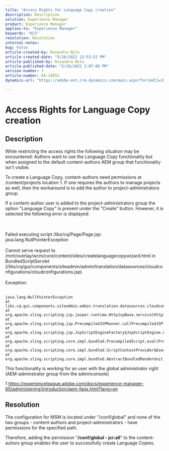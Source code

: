 ```yaml
---
title: "Access Rights for Language Copy creation"
description: Description
solution: Experience Manager
product: Experience Manager
applies-to: "Experience Manager"
keywords: "KCS"
resolution: Resolution
internal-notes: 
bug: False
article-created-by: Ruxandra Nitu
article-created-date: "5/16/2022 12:53:52 PM"
article-published-by: Ruxandra Nitu
article-published-date: "5/16/2022 2:07:08 PM"
version-number: 1
article-number: KA-19551
dynamics-url: "https://adobe-ent.crm.dynamics.com/main.aspx?forceUCI=1&pagetype=entityrecord&etn=knowledgearticle&id=2e4a6f36-17d5-ec11-a7b5-000d3a37750e"

---
```

# Access Rights for Language Copy creation

## Description


While restricting the access rights the following situation may be encountered:
 Authors want to use the Language Copy functionality but when assigned to the default content-authors AEM group that functionality isn't visible.

To create a Language Copy, content-authors need permissions at /content/projects location 1. If one requires the authors to manage projects as well, then the workaround is to add the author to project-administrators group.

If a content-author user is added to the project-administrators group the option "Language Copy" is present under the "Create" button. However, it is selected the following error is displayed:


<br><br>Failed executing script /libs/cq/Page/Page.jsp: java.lang.NullPointerException<br><br>
Cannot serve request to /mnt/overlay/wcm/core/content/sites/createlanguagecopywizard.html in BundledScriptServlet (/libs/cq/gui/components/siteadmin/admin/translation/datasources/cloudconfigurations/cloudconfigurations.jsp)
<br><br>Exception:<br><br>

```
java.lang.NullPointerException
at libs.cq.gui.components.siteadmin.admin.translation.datasources.cloudconfigurations.cloudconfigurations__002e__jsp._jspService(cloudconfigurations__002e__jsp.java:183)
at org.apache.sling.scripting.jsp.jasper.runtime.HttpJspBase.service(HttpJspBase.java:70)
at org.apache.sling.scripting.jsp.PrecompiledJSPRunner.callPrecompiledJSP(PrecompiledJSPRunner.java:72)
at org.apache.sling.scripting.jsp.JspScriptEngineFactory$JspScriptEngine.eval(JspScriptEngineFactory.java:583)
at org.apache.sling.scripting.core.impl.bundled.PrecompiledScript.eval(PrecompiledScript.java:56)
at org.apache.sling.scripting.core.impl.bundled.ScriptContextProvider$ExecutableContext.eval(ScriptContextProvider.java:170)
at org.apache.sling.scripting.core.impl.bundled.AbstractBundledRenderUnit.eval(AbstractBundledRenderUnit.java:135)
```




This functionality is working for an user with the global administrator right (AEM-adminstrator group from the adminconsole)



1 https://experienceleague.adobe.com/docs/experience-manager-65/administering/introduction/aem-faqs.html?lang=en


## Resolution


The configuration for MSM is located under "/conf/global" and none of the two groups - content-authors and project-administrators - have permissions for the specified path.

Therefore, adding the permission "<b>/conf/global - jcr:all</b>" to the content-auhors group enables the user to successfully create Language Copies.
